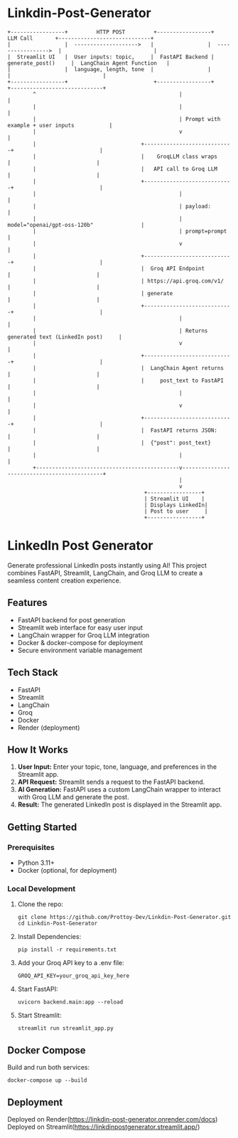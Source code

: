 # Linkdin-Post-Generator
```
+-----------------+         HTTP POST         +-----------------+       LLM Call       +-----------------------------+
|                 |  -------------------->   |                 |  ----------------->  |                             |
|  Streamlit UI   |  User inputs: topic,     |  FastAPI Backend |  generate_post()     |  LangChain Agent Function   |
|                 |  language, length, tone  |                 |                      |                             |
+-----------------+                           +-----------------+                      +-----------------------------+
        ^                                             |                                             |
        |                                             |                                             |
        |                                             | Prompt with example + user inputs           |
        |                                             v                                             |
        |                                 +----------------------------+                           |
        |                                 |    GroqLLM class wraps     |                           |
        |                                 |   API call to Groq LLM    |                           |
        |                                 +----------------------------+                           |
        |                                             |                                             |
        |                                             | payload:                                   |
        |                                             | model="openai/gpt-oss-120b"               |
        |                                             | prompt=prompt                               |
        |                                             v                                             |
        |                                 +----------------------------+                           |
        |                                 |  Groq API Endpoint         |                           |
        |                                 | https://api.groq.com/v1/   |                           |
        |                                 | generate                   |                           |
        |                                 +----------------------------+                           |
        |                                             |                                             |
        |                                             | Returns generated text (LinkedIn post)     |
        |                                             v                                             |
        |                                 +----------------------------+                           |
        |                                 |  LangChain Agent returns   |                           |
        |                                 |     post_text to FastAPI   |                           |
        |                                             |                                             |
        |                                             v                                             |
        |                                 +----------------------------+                           |
        |                                 |  FastAPI returns JSON:     |                           |
        |                                 |  {"post": post_text}       |                           |
        |                                             |                                             |
        +---------------------------------------------v---------------------------------------------+
                                                      |
                                                      v
                                           +-----------------+
                                           | Streamlit UI    |
                                           | Displays LinkedIn|
                                           | Post to user     |
                                           +-----------------+
```

# LinkedIn Post Generator

Generate professional LinkedIn posts instantly using AI! This project combines FastAPI, Streamlit, LangChain, and Groq LLM to create a seamless content creation experience.

## Features
- FastAPI backend for post generation
- Streamlit web interface for easy user input
- LangChain wrapper for Groq LLM integration
- Docker & docker-compose for deployment
- Secure environment variable management

## Tech Stack
- FastAPI
- Streamlit
- LangChain
- Groq
- Docker
- Render (deployment)

## How It Works
1. **User Input:** Enter your topic, tone, language, and preferences in the Streamlit app.
2. **API Request:** Streamlit sends a request to the FastAPI backend.
3. **AI Generation:** FastAPI uses a custom LangChain wrapper to interact with Groq LLM and generate the post.
4. **Result:** The generated LinkedIn post is displayed in the Streamlit app.

## Getting Started

### Prerequisites
- Python 3.11+
- Docker (optional, for deployment)

### Local Development
1. Clone the repo:
   ```
   git clone https://github.com/Prottoy-Dev/Linkdin-Post-Generator.git
   cd Linkdin-Post-Generator
   ```
2. Install Dependencies:
   ```
   pip install -r requirements.txt
   ```
3. Add your Groq API key to a .env file:
   ```
   GROQ_API_KEY=your_groq_api_key_here
   ```
4. Start FastAPI:
   ```
   uvicorn backend.main:app --reload
   ```
5. Start Streamlit:
   ```
   streamlit run streamlit_app.py
   ```
## Docker Compose
Build and run both services:
```
docker-compose up --build
```
## Deployment
Deployed on Render(https://linkdin-post-generator.onrender.com/docs)
Deployed on Streamlit(https://linkdinpostgenerator.streamlit.app/)


